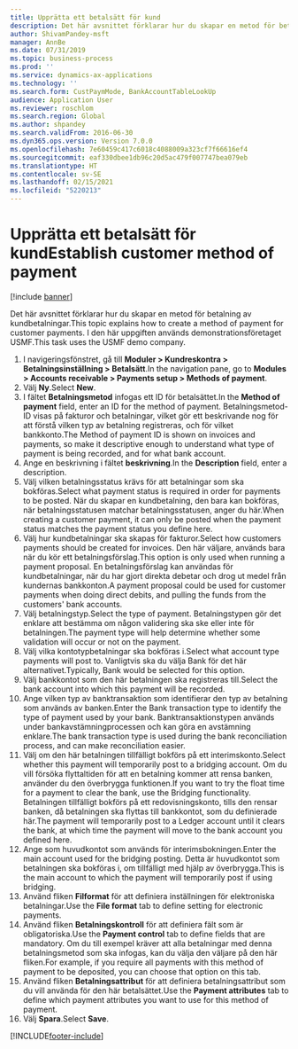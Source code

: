 ```yaml
---
title: Upprätta ett betalsätt för kund
description: Det här avsnittet förklarar hur du skapar en metod för betalning av kundbetalningar.
author: ShivamPandey-msft
manager: AnnBe
ms.date: 07/31/2019
ms.topic: business-process
ms.prod: ''
ms.service: dynamics-ax-applications
ms.technology: ''
ms.search.form: CustPaymMode, BankAccountTableLookUp
audience: Application User
ms.reviewer: roschlom
ms.search.region: Global
ms.author: shpandey
ms.search.validFrom: 2016-06-30
ms.dyn365.ops.version: Version 7.0.0
ms.openlocfilehash: 7e60459c417c6018c4088009a323cf7f66616ef4
ms.sourcegitcommit: eaf330dbee1db96c20d5ac479f007747bea079eb
ms.translationtype: HT
ms.contentlocale: sv-SE
ms.lasthandoff: 02/15/2021
ms.locfileid: "5220213"
---
```

# <a name="establish-customer-method-of-payment"></a><span data-ttu-id="13e4c-103">Upprätta ett betalsätt för kund</span><span class="sxs-lookup"><span data-stu-id="13e4c-103">Establish customer method of payment</span></span>

[!include [banner](../../includes/banner.md)]

<span data-ttu-id="13e4c-104">Det här avsnittet förklarar hur du skapar en metod för betalning av kundbetalningar.</span><span class="sxs-lookup"><span data-stu-id="13e4c-104">This topic explains how to create a method of payment for customer payments.</span></span> <span data-ttu-id="13e4c-105">I den här uppgiften används demonstrationsföretaget USMF.</span><span class="sxs-lookup"><span data-stu-id="13e4c-105">This task uses the USMF demo company.</span></span>

1. <span data-ttu-id="13e4c-106">I navigeringsfönstret, gå till **Moduler > Kundreskontra > Betalningsinställning > Betalsätt**.</span><span class="sxs-lookup"><span data-stu-id="13e4c-106">In the navigation pane, go to **Modules > Accounts receivable > Payments setup > Methods of payment**.</span></span>
2. <span data-ttu-id="13e4c-107">Välj **Ny**.</span><span class="sxs-lookup"><span data-stu-id="13e4c-107">Select **New**.</span></span>
3. <span data-ttu-id="13e4c-108">I fältet  **Betalningsmetod** infogas ett ID för betalsättet.</span><span class="sxs-lookup"><span data-stu-id="13e4c-108">In the **Method of payment** field, enter an ID for the method of payment.</span></span> <span data-ttu-id="13e4c-109">Betalningsmetod-ID visas på fakturor och betalningar, vilket gör ett beskrivande nog för att förstå vilken typ av betalning registreras, och för vilket bankkonto.</span><span class="sxs-lookup"><span data-stu-id="13e4c-109">The Method of payment ID is shown on invoices and payments, so make it descriptive enough to understand what type of payment is being recorded, and for what bank account.</span></span>  
4. <span data-ttu-id="13e4c-110">Ange en beskrivning i fältet **beskrivning**.</span><span class="sxs-lookup"><span data-stu-id="13e4c-110">In the **Description** field, enter a description.</span></span>
5. <span data-ttu-id="13e4c-111">Välj vilken betalningsstatus krävs för att betalningar som ska bokföras.</span><span class="sxs-lookup"><span data-stu-id="13e4c-111">Select what payment status is required in order for payments to be posted.</span></span> <span data-ttu-id="13e4c-112">När du skapar en kundbetalning, den bara kan bokföras, när betalningsstatusen matchar betalningsstatusen, anger du här.</span><span class="sxs-lookup"><span data-stu-id="13e4c-112">When creating a customer payment, it can only be posted when the payment status matches the payment status you define here.</span></span>  
6. <span data-ttu-id="13e4c-113">Välj hur kundbetalningar ska skapas för fakturor.</span><span class="sxs-lookup"><span data-stu-id="13e4c-113">Select how customers payments should be created for invoices.</span></span> <span data-ttu-id="13e4c-114">Den här väljare, används bara när du kör ett betalningsförslag.</span><span class="sxs-lookup"><span data-stu-id="13e4c-114">This option is only used when running a payment proposal.</span></span> <span data-ttu-id="13e4c-115">En betalningsförslag kan användas för kundbetalningar, när du har gjort direkta debetar och drog ut medel från kundernas bankkonton.</span><span class="sxs-lookup"><span data-stu-id="13e4c-115">A payment proposal could be used for customer payments when doing direct debits, and pulling the funds from the customers' bank accounts.</span></span>  
7. <span data-ttu-id="13e4c-116">Välj betalningstyp.</span><span class="sxs-lookup"><span data-stu-id="13e4c-116">Select the type of payment.</span></span> <span data-ttu-id="13e4c-117">Betalningstypen gör det enklare att bestämma om någon validering ska ske eller inte för betalningen.</span><span class="sxs-lookup"><span data-stu-id="13e4c-117">The payment type will help determine whether some validation will occur or not on the payment.</span></span>  
8. <span data-ttu-id="13e4c-118">Välj vilka kontotypbetalningar ska bokföras i.</span><span class="sxs-lookup"><span data-stu-id="13e4c-118">Select what account type payments will post to.</span></span> <span data-ttu-id="13e4c-119">Vanligtvis ska du välja Bank för det här alternativet.</span><span class="sxs-lookup"><span data-stu-id="13e4c-119">Typically, Bank would be selected for this option.</span></span>  
9. <span data-ttu-id="13e4c-120">Välj bankkontot som den här betalningen ska registreras till.</span><span class="sxs-lookup"><span data-stu-id="13e4c-120">Select the bank account into which this payment will be recorded.</span></span>
10. <span data-ttu-id="13e4c-121">Ange vilken typ av banktransaktion som identifierar den typ av betalning som används av banken.</span><span class="sxs-lookup"><span data-stu-id="13e4c-121">Enter the Bank transaction type to identify the type of payment used by your bank.</span></span> <span data-ttu-id="13e4c-122">Banktransaktionstypen används under bankavstämningprocessen och kan göra en avstämning enklare.</span><span class="sxs-lookup"><span data-stu-id="13e4c-122">The bank transaction type is used during the bank reconciliation process, and can make reconciliation easier.</span></span>  
11. <span data-ttu-id="13e4c-123">Välj om den här betalningen tillfälligt bokförs på ett interimskonto.</span><span class="sxs-lookup"><span data-stu-id="13e4c-123">Select whether this payment will temporarily post to a bridging account.</span></span> <span data-ttu-id="13e4c-124">Om du vill försöka flyttaltiden för att en betalning kommer att rensa banken, använder du den överbrygga funktionen.</span><span class="sxs-lookup"><span data-stu-id="13e4c-124">If you want to try the float time for a payment to clear the bank, use the Bridging functionality.</span></span> <span data-ttu-id="13e4c-125">Betalningen tillfälligt bokförs på ett redovisningskonto, tills den rensar banken, då betalningen ska flyttas till bankkontot, som du definierade här.</span><span class="sxs-lookup"><span data-stu-id="13e4c-125">The payment will temporarily post to a Ledger account until it clears the bank, at which time the payment will move to the bank account you defined here.</span></span>  
12. <span data-ttu-id="13e4c-126">Ange som huvudkontot som används för interimsbokningen.</span><span class="sxs-lookup"><span data-stu-id="13e4c-126">Enter the main account used for the bridging posting.</span></span> <span data-ttu-id="13e4c-127">Detta är huvudkontot som betalningen ska bokföras i, om tillfälligt med hjälp av överbrygga.</span><span class="sxs-lookup"><span data-stu-id="13e4c-127">This is the main account to which the payment will temporarily post if using bridging.</span></span>  
13. <span data-ttu-id="13e4c-128">Använd fliken **Filformat** för att definiera inställningen för elektroniska betalningar.</span><span class="sxs-lookup"><span data-stu-id="13e4c-128">Use the **File format** tab to define setting for electronic payments.</span></span>
14. <span data-ttu-id="13e4c-129">Använd fliken **Betalningskontroll** för att definiera fält som är obligatoriska.</span><span class="sxs-lookup"><span data-stu-id="13e4c-129">Use the **Payment control** tab to define fields that are mandatory.</span></span> <span data-ttu-id="13e4c-130">Om du till exempel kräver att alla betalningar med denna betalningsmetod som ska infogas, kan du välja den väljare på den här fliken.</span><span class="sxs-lookup"><span data-stu-id="13e4c-130">For example, if you require all payments with this method of payment to be deposited, you can choose that option on this tab.</span></span>  
15. <span data-ttu-id="13e4c-131">Använd fliken **Betalningsattribut** för att definiera betalningsattribut som du vill använda för den här betalsättet.</span><span class="sxs-lookup"><span data-stu-id="13e4c-131">Use the **Payment attributes** tab to define which payment attributes you want to use for this method of payment.</span></span>
16. <span data-ttu-id="13e4c-132">Välj **Spara**.</span><span class="sxs-lookup"><span data-stu-id="13e4c-132">Select **Save**.</span></span>



[!INCLUDE[footer-include](../../../includes/footer-banner.md)]
